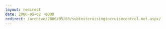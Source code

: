 ```yaml
---
layout: redirect
date: 2006-05-02 -0800
redirect: /archive/2006/05/03/subtextcruisingincruisecontrol.net.aspx/
---
```

